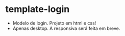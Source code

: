 # template-login

- Modelo de login. Projeto em html e css!
- Apenas desktop. A responsiva será feita em breve.
